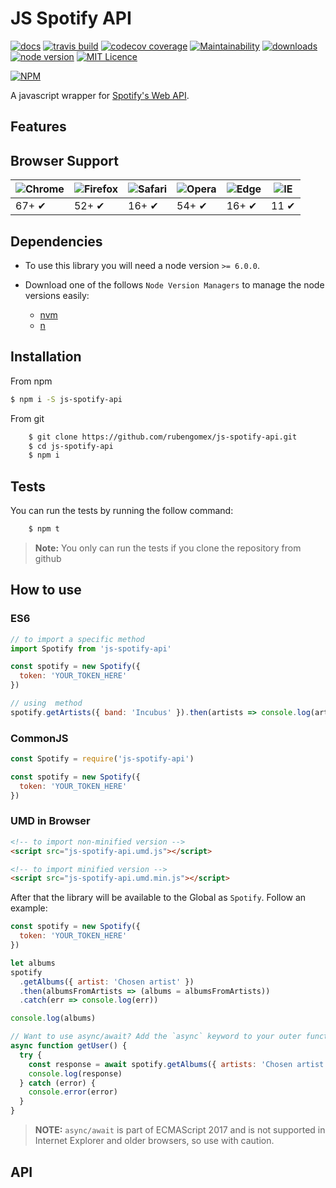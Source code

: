 # JS Spotify API

[![docs](http://inch-ci.org/github/rubengomex/js-spotify-api.svg?branch=master)](https://rubengomex.github.io/js-spotify-api/)
[![travis build](https://img.shields.io/travis/rubengomex/js-spotify-api.svg)](https://travis-ci.org/rubengomex/js-spotify-api)
[![codecov coverage](https://img.shields.io/codecov/c/github/rubengomex/js-spotify-api.svg)](https://codecov.io/gh/rubengomex/js-spotify-api)
[![Maintainability](https://api.codeclimate.com/v1/badges/a30f3e3286b4c0406f5f/maintainability)](https://codeclimate.com/github/rubengomex/js-spotify-api/maintainability)
[![downloads](https://img.shields.io/npm/dm/js-spotify-api.svg)](https://npm-stat.com/charts.html?package=js-spotify-api&from=2017-08-11)
[![node version](https://img.shields.io/node/v/js-spotify-api.svg)](https://nodejs.org)
[![MIT Licence](https://img.shields.io/github/license/rubengomex/js-spotify-api.svg)](https://opensource.org/licenses/MIT)

[![NPM](https://nodei.co/npm/js-spotify-api.png?downloads=true&downloadRank=true&stars=true)](https://npm.im/js-spotify-api)

A javascript wrapper for [Spotify's Web API](https://developer.spotify.com/web-api/).

## Features

## Browser Support

| ![Chrome](https://raw.github.com/alrra/browser-logos/master/src/chrome/chrome_48x48.png) | ![Firefox](https://raw.github.com/alrra/browser-logos/master/src/firefox/firefox_48x48.png) | ![Safari](https://raw.github.com/alrra/browser-logos/master/src/safari/safari_48x48.png) | ![Opera](https://raw.github.com/alrra/browser-logos/master/src/opera/opera_48x48.png) | ![Edge](https://raw.github.com/alrra/browser-logos/master/src/edge/edge_48x48.png) | ![IE](https://raw.github.com/alrra/browser-logos/master/src/archive/internet-explorer_9-11/internet-explorer_9-11_48x48.png) |
| ---------------------------------------------------------------------------------------- | ------------------------------------------------------------------------------------------- | ---------------------------------------------------------------------------------------- | ------------------------------------------------------------------------------------- | ---------------------------------------------------------------------------------- | ---------------------------------------------------------------------------------------------------------------------------- |
| 67+ ✔                                                                                    | 52+ ✔                                                                                       | 16+ ✔                                                                                    | 54+ ✔                                                                                 | 16+ ✔                                                                              | 11 ✔                                                                                                                         |

## Dependencies

- To use this library you will need a node version `>= 6.0.0`.

- Download one of the follows `Node Version Managers` to manage the node versions easily:
  - [nvm](https://github.com/creationix/nvm/blob/master/README.md)
  - [n](https://github.com/tj/n)

## Installation

From npm

```bash
$ npm i -S js-spotify-api
```

From git

```bash
    $ git clone https://github.com/rubengomex/js-spotify-api.git
    $ cd js-spotify-api
    $ npm i
```

## Tests

You can run the tests by running the follow command:

```bash
    $ npm t
```

> **Note:** You only can run the tests if you clone the repository from github

## How to use

### ES6

```js
// to import a specific method
import Spotify from 'js-spotify-api'

const spotify = new Spotify({
  token: 'YOUR_TOKEN_HERE'
})

// using  method
spotify.getArtists({ band: 'Incubus' }).then(artists => console.log(artists))
```

### CommonJS

```js
const Spotify = require('js-spotify-api')

const spotify = new Spotify({
  token: 'YOUR_TOKEN_HERE'
})
```

### UMD in Browser

```html
<!-- to import non-minified version -->
<script src="js-spotify-api.umd.js"></script>

<!-- to import minified version -->
<script src="js-spotify-api.umd.min.js"></script>
```

After that the library will be available to the Global as `Spotify`. Follow an example:

```js
const spotify = new Spotify({
  token: 'YOUR_TOKEN_HERE'
})

let albums
spotify
  .getAlbums({ artist: 'Chosen artist' })
  .then(albumsFromArtists => (albums = albumsFromArtists))
  .catch(err => console.log(err))

console.log(albums)

// Want to use async/await? Add the `async` keyword to your outer function/method.
async function getUser() {
  try {
    const response = await spotify.getAlbums({ artists: 'Chosen artist' })
    console.log(response)
  } catch (error) {
    console.error(error)
  }
}
```

> **NOTE:** `async/await` is part of ECMAScript 2017 and is not supported in Internet
> Explorer and older browsers, so use with caution.

## API
